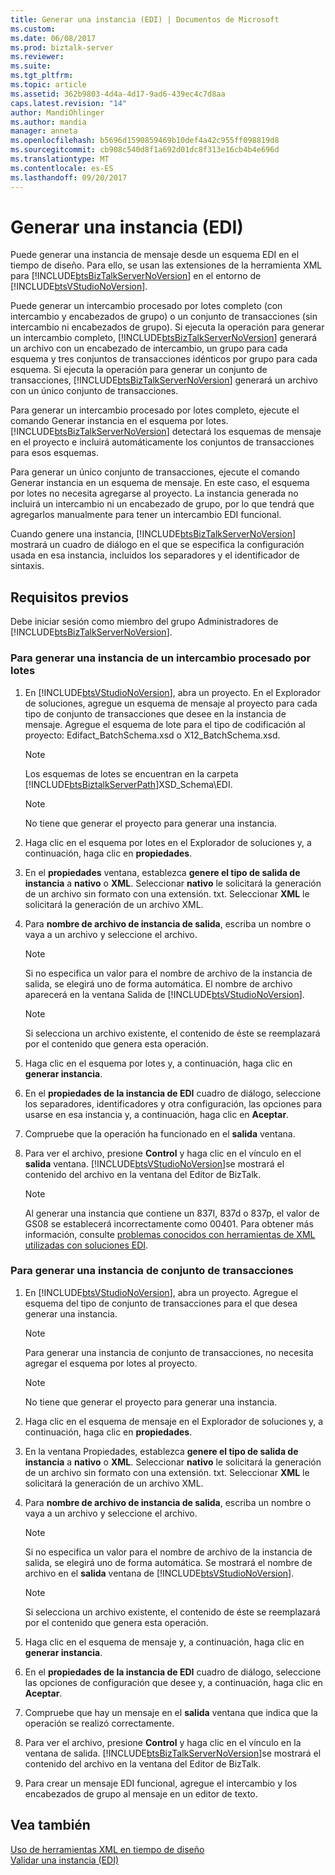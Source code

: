 ```yaml
---
title: Generar una instancia (EDI) | Documentos de Microsoft
ms.custom: 
ms.date: 06/08/2017
ms.prod: biztalk-server
ms.reviewer: 
ms.suite: 
ms.tgt_pltfrm: 
ms.topic: article
ms.assetid: 362b9803-4d4a-4d17-9ad6-439ec4c7d8aa
caps.latest.revision: "14"
author: MandiOhlinger
ms.author: mandia
manager: anneta
ms.openlocfilehash: b5696d1590859469b10def4a42c955ff098819d8
ms.sourcegitcommit: cb908c540d8f1a692d01dc8f313e16cb4b4e696d
ms.translationtype: MT
ms.contentlocale: es-ES
ms.lasthandoff: 09/20/2017
---
```

# <a name="generating-an-instance-edi"></a>Generar una instancia (EDI)
Puede generar una instancia de mensaje desde un esquema EDI en el tiempo de diseño. Para ello, se usan las extensiones de la herramienta XML para [!INCLUDE[btsBizTalkServerNoVersion](../includes/btsbiztalkservernoversion-md.md)] en el entorno de [!INCLUDE[btsVStudioNoVersion](../includes/btsvstudionoversion-md.md)].  
  
 Puede generar un intercambio procesado por lotes completo (con intercambio y encabezados de grupo) o un conjunto de transacciones (sin intercambio ni encabezados de grupo). Si ejecuta la operación para generar un intercambio completo, [!INCLUDE[btsBizTalkServerNoVersion](../includes/btsbiztalkservernoversion-md.md)] generará un archivo con un encabezado de intercambio, un grupo para cada esquema y tres conjuntos de transacciones idénticos por grupo para cada esquema. Si ejecuta la operación para generar un conjunto de transacciones, [!INCLUDE[btsBizTalkServerNoVersion](../includes/btsbiztalkservernoversion-md.md)] generará un archivo con un único conjunto de transacciones.  
  
 Para generar un intercambio procesado por lotes completo, ejecute el comando Generar instancia en el esquema por lotes. [!INCLUDE[btsBizTalkServerNoVersion](../includes/btsbiztalkservernoversion-md.md)] detectará los esquemas de mensaje en el proyecto e incluirá automáticamente los conjuntos de transacciones para esos esquemas.  
  
 Para generar un único conjunto de transacciones, ejecute el comando Generar instancia en un esquema de mensaje. En este caso, el esquema por lotes no necesita agregarse al proyecto. La instancia generada no incluirá un intercambio ni un encabezado de grupo, por lo que tendrá que agregarlos manualmente para tener un intercambio EDI funcional.  
  
 Cuando genere una instancia, [!INCLUDE[btsBizTalkServerNoVersion](../includes/btsbiztalkservernoversion-md.md)] mostrará un cuadro de diálogo en el que se especifica la configuración usada en esa instancia, incluidos los separadores y el identificador de sintaxis.  
  
## <a name="prerequisites"></a>Requisitos previos  
 Debe iniciar sesión como miembro del grupo Administradores de [!INCLUDE[btsBizTalkServerNoVersion](../includes/btsbiztalkservernoversion-md.md)].  
  
### <a name="to-generate-an-instance-of-a-batched-interchange"></a>Para generar una instancia de un intercambio procesado por lotes  
  
1.  En [!INCLUDE[btsVStudioNoVersion](../includes/btsvstudionoversion-md.md)], abra un proyecto. En el Explorador de soluciones, agregue un esquema de mensaje al proyecto para cada tipo de conjunto de transacciones que desee en la instancia de mensaje. Agregue el esquema de lote para el tipo de codificación al proyecto: Edifact_BatchSchema.xsd o X12_BatchSchema.xsd.  
  
    > [!NOTE]
    >  Los esquemas de lotes se encuentran en la carpeta [!INCLUDE[btsBiztalkServerPath](../includes/btsbiztalkserverpath-md.md)]XSD_Schema\EDI.  
  
    > [!NOTE]
    >  No tiene que generar el proyecto para generar una instancia.  
  
2.  Haga clic en el esquema por lotes en el Explorador de soluciones y, a continuación, haga clic en **propiedades**.  
  
3.  En el **propiedades** ventana, establezca **genere el tipo de salida de instancia** a **nativo** o **XML**. Seleccionar **nativo** le solicitará la generación de un archivo sin formato con una extensión. txt. Seleccionar **XML** le solicitará la generación de un archivo XML.  
  
4.  Para **nombre de archivo de instancia de salida**, escriba un nombre o vaya a un archivo y seleccione el archivo.  
  
    > [!NOTE]
    >  Si no especifica un valor para el nombre de archivo de la instancia de salida, se elegirá uno de forma automática. El nombre de archivo aparecerá en la ventana Salida de [!INCLUDE[btsVStudioNoVersion](../includes/btsvstudionoversion-md.md)].  
  
    > [!NOTE]
    >  Si selecciona un archivo existente, el contenido de éste se reemplazará por el contenido que genera esta operación.  
  
5.  Haga clic en el esquema por lotes y, a continuación, haga clic en **generar instancia**.  
  
6.  En el **propiedades de la instancia de EDI** cuadro de diálogo, seleccione los separadores, identificadores y otra configuración, las opciones para usarse en esa instancia y, a continuación, haga clic en **Aceptar**.  
  
7.  Compruebe que la operación ha funcionado en el **salida** ventana.  
  
8.  Para ver el archivo, presione **Control** y haga clic en el vínculo en el **salida** ventana. [!INCLUDE[btsVStudioNoVersion](../includes/btsvstudionoversion-md.md)]se mostrará el contenido del archivo en la ventana del Editor de BizTalk.  
  
    > [!NOTE]
    >  Al generar una instancia que contiene un 837I, 837d o 837p, el valor de GS08 se establecerá incorrectamente como 00401. Para obtener más información, consulte [problemas conocidos con herramientas de XML utilizadas con soluciones EDI](../core/known-issues-with-xml-tools-used-with-edi-solutions.md).  
  
### <a name="to-generate-an-instance-of-a-transaction-set"></a>Para generar una instancia de conjunto de transacciones  
  
1.  En [!INCLUDE[btsVStudioNoVersion](../includes/btsvstudionoversion-md.md)], abra un proyecto. Agregue el esquema del tipo de conjunto de transacciones para el que desea generar una instancia.  
  
    > [!NOTE]
    >  Para generar una instancia de conjunto de transacciones, no necesita agregar el esquema por lotes al proyecto.  
  
    > [!NOTE]
    >  No tiene que generar el proyecto para generar una instancia.  
  
2.  Haga clic en el esquema de mensaje en el Explorador de soluciones y, a continuación, haga clic en **propiedades**.  
  
3.  En la ventana Propiedades, establezca **genere el tipo de salida de instancia** a **nativo** o **XML**. Seleccionar **nativo** le solicitará la generación de un archivo sin formato con una extensión. txt. Seleccionar **XML** le solicitará la generación de un archivo XML.  
  
4.  Para **nombre de archivo de instancia de salida**, escriba un nombre o vaya a un archivo y seleccione el archivo.  
  
    > [!NOTE]
    >  Si no especifica un valor para el nombre de archivo de la instancia de salida, se elegirá uno de forma automática. Se mostrará el nombre de archivo en el **salida** ventana de [!INCLUDE[btsVStudioNoVersion](../includes/btsvstudionoversion-md.md)].  
  
    > [!NOTE]
    >  Si selecciona un archivo existente, el contenido de éste se reemplazará por el contenido que genera esta operación.  
  
5.  Haga clic en el esquema de mensaje y, a continuación, haga clic en **generar instancia**.  
  
6.  En el **propiedades de la instancia de EDI** cuadro de diálogo, seleccione las opciones de configuración que desee y, a continuación, haga clic en **Aceptar**.  
  
7.  Compruebe que hay un mensaje en el **salida** ventana que indica que la operación se realizó correctamente.  
  
8.  Para ver el archivo, presione **Control** y haga clic en el vínculo en la ventana de salida. [!INCLUDE[btsBizTalkServerNoVersion](../includes/btsbiztalkservernoversion-md.md)]se mostrará el contenido del archivo en la ventana del Editor de BizTalk.  
  
9. Para crear un mensaje EDI funcional, agregue el intercambio y los encabezados de grupo al mensaje en un editor de texto.  
  
## <a name="see-also"></a>Vea también  
 [Uso de herramientas XML en tiempo de diseño](../core/using-design-time-xml-tools.md)   
 [Validar una instancia (EDI)](../core/validating-an-instance-edi.md)